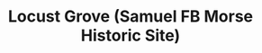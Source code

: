 ---
layout: repo
title: "Locust Grove (Samuel FB Morse Historic Site)"
id: 21982
permalink: repos/21982/
---